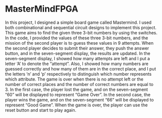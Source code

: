 # MasterMindFPGA

In this project, I designed a simple board game called Mastermind. I used both combinational and sequential circuit designs to implement this project. This game aims to find the given three 3-bit numbers by using the switches. In the code, I provided the values of these three 3-bit numbers, and the mission of the second player is to guess these values in 9 attempts. When the second player decides to submit their answer, they push the answer button, and in the seven-segment display, the results are updated. In the seven-segment display, I showed how many attempts are left and I put a letter ‘A’ to denote the “attempt”. Also, I showed how many numbers are guessed correctly and how many of them are in the correct place, and I put the letters ‘n’ and ‘p’ respectively to distinguish which number represents which attribute. The game is over when there is no attempt left or the number of correct places and the number of correct numbers are equal to 3. In the first case, the player lost the game, and on the seven-segment “60” will be displayed to represent “Game Over”. In the second case, the player wins the game, and on the seven-segment “66” will be displayed to represent “Good Game”. When the game is over, the player can use the reset button and start to play again.
